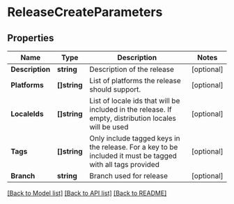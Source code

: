 # ReleaseCreateParameters

## Properties

Name | Type | Description | Notes
------------ | ------------- | ------------- | -------------
**Description** | **string** | Description of the release | [optional] 
**Platforms** | **[]string** | List of platforms the release should support. | [optional] 
**LocaleIds** | **[]string** | List of locale ids that will be included in the release. If empty, distribution locales will be used | [optional] 
**Tags** | **[]string** | Only include tagged keys in the release. For a key to be included it must be tagged with all tags provided | [optional] 
**Branch** | **string** | Branch used for release | [optional] 

[[Back to Model list]](../README.md#documentation-for-models) [[Back to API list]](../README.md#documentation-for-api-endpoints) [[Back to README]](../README.md)


